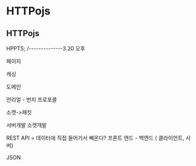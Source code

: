 # HTTPojs
HTTPojs
---

HPPTS;
/--------------3.20 오후

페이지

캐싱

도메인

언리얼 - 번치 프로포콜

소캣->패킷

서버개발
 소캣개발
  

REST API = 데이터에 직접 들어가서 빼온다?
프론트 엔드 -  백엔드  ( 클라이언트, 서버)

JSON